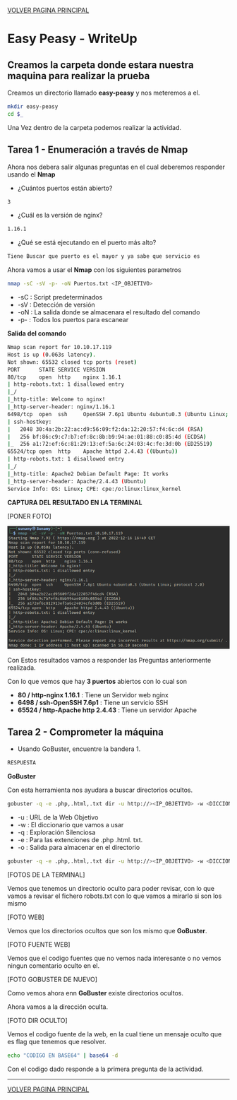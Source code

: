 [VOLVER PAGINA PRINCIPAL](./)

# Easy Peasy - WriteUp
## Creamos la carpeta donde estara nuestra maquina para realizar la prueba

Creamos un directorio llamado **easy-peasy** y nos meteremos a el.

```bash
mkdir easy-peasy
cd $_
```

Una Vez dentro de la carpeta podemos realizar la actividad.

## Tarea 1 - Enumeración a través de Nmap

Ahora nos debera salir algunas preguntas en el cual deberemos responder usando el **Nmap**

- ¿Cuántos puertos están abierto?

```bash
3
```
- ¿Cuál es la versión de nginx?

```bash
1.16.1
```
- ¿Qué se está ejecutando en el puerto más alto?

```bash
Tiene Buscar que puerto es el mayor y ya sabe que servicio es
```

Ahora vamos a usar el **Nmap** con los siguientes parametros

```bash
nmap -sC -sV -p- -oN Puertos.txt <IP_OBJETIVO>
```

- -sC : Script predeterminados
- -sV : Detección de versión
- -oN : La salida donde se almacenara el resultado del comando
- -p- : Todos los puertos para escanear

**Salida del comando**

```bash
Nmap scan report for 10.10.17.119
Host is up (0.063s latency).
Not shown: 65532 closed tcp ports (reset)
PORT      STATE SERVICE VERSION
80/tcp    open  http    nginx 1.16.1
| http-robots.txt: 1 disallowed entry 
|_/
|_http-title: Welcome to nginx!
|_http-server-header: nginx/1.16.1
6498/tcp  open  ssh     OpenSSH 7.6p1 Ubuntu 4ubuntu0.3 (Ubuntu Linux; protocol 2.0)
| ssh-hostkey: 
|   2048 30:4a:2b:22:ac:d9:56:09:f2:da:12:20:57:f4:6c:d4 (RSA)
|   256 bf:86:c9:c7:b7:ef:8c:8b:b9:94:ae:01:88:c0:85:4d (ECDSA)
|_  256 a1:72:ef:6c:81:29:13:ef:5a:6c:24:03:4c:fe:3d:0b (ED25519)
65524/tcp open  http    Apache httpd 2.4.43 ((Ubuntu))
| http-robots.txt: 1 disallowed entry 
|_/
|_http-title: Apache2 Debian Default Page: It works
|_http-server-header: Apache/2.4.43 (Ubuntu)
Service Info: OS: Linux; CPE: cpe:/o:linux:linux_kernel
```

**CAPTURA DEL RESULTADO EN LA TERMINAL**

[PONER FOTO]

![IMAGEN](/assets/img/HACKER%20ETICO/EASYPEASY/001.PNG)

Con Estos resultados vamos a responder las Preguntas anteriormente realizada.

Con lo que vemos que hay **3 puertos** abiertos con lo cual son

- **80 / http-nginx 1.16.1** : Tiene un Servidor web nginx
- **6498 / ssh-OpenSSH 7.6p1** : Tiene un servicio SSH
- **65524 / http-Apache http 2.4.43** : Tiene un servidor Apache

## Tarea 2 - Comprometer la máquina

- Usando GoBuster, encuentre la bandera 1.

```bash
RESPUESTA
```

**GoBuster**

Con esta herramienta nos ayudara a buscar directorios ocultos.

```bash
gobuster -q -e .php,.html,.txt dir -u http://><IP_OBJETIVO> -w <DICCIONARIO> -o <Salida.txt>
```

- -u : URL de la Web Objetivo
- -w : El diccionario que vamos a usar
- -q : Exploración Silenciosa
- -e : Para las extenciones de .php .html. txt.
- -o : Salida para almacenar en el directorio

```bash
gobuster -q -e .php,.html,.txt dir -u http://><IP_OBJETIVO> -w <DICCIONARIO> -o <Salida.txt>
```

[FOTOS DE LA TERMINAL]

Vemos que tenemos un directorio oculto para poder revisar, con lo que vamos a revisar el fichero robots.txt con lo que vamos a mirarlo si son los mismo

[FOTO WEB]

Vemos que los directorios ocultos que son los mismo que **GoBuster**.

[FOTO FUENTE WEB]

Vemos  que el codigo fuentes que no vemos nada interesante o no vemos ningun comentario oculto en el.

[FOTO GOBUSTER DE NUEVO]

Como vemos ahora enn **GoBuster** existe directorios ocultos.

Ahora vamos a la dirección oculta.

[FOTO DIR OCULTO]

Vemos el codigo fuente de la web, en la cual tiene un mensaje oculto que es flag que tenemos que resolver.

```bash
echo "CODIGO EN BASE64" | base64 -d
```

Con el codigo dado responde a la primera pregunta de la actividad.

---


[VOLVER PAGINA PRINCIPAL](./)
